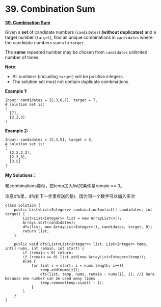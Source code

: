 # 39. Combination Sum

[**39. Combination Sum** ](https://leetcode.com/problems/combination-sum/description/)

Given a **set** of candidate numbers \(`candidates`\) **\(without duplicates\)** and a target number \(`target`\), find all unique combinations in `candidates` where the candidate numbers sums to `target`.

The **same** repeated number may be chosen from `candidates` unlimited number of times.

**Note:**

* All numbers \(including `target`\) will be positive integers.
* The solution set must not contain duplicate combinations.

**Example 1:**

```text
Input: candidates = [2,3,6,7], target = 7,
A solution set is:
[
  [7],
  [2,2,3]
]
```

**Example 2:**

```text
Input: candidates = [2,3,5], target = 8,
A solution set is:
[
  [2,2,2,2],
  [2,3,3],
  [3,5]
]
```

**My Solutions：**

和combinations类似，把temp加入list的条件是remain == 0。

注意dfs里，dfs到下一步里传送的是i，因为同一个数字可以加入多次

```text
class Solution {
    public List<List<Integer>> combinationSum(int[] candidates, int target) {
        List<List<Integer>> list = new ArrayList<>();
        Arrays.sort(candidates);
        dfs(list, new ArrayList<Integer>(), candidates, target, 0);
        return list;
    }
    
    public void dfs(List<List<Integer>> list, List<Integer> temp, int[] nums, int remain, int start) {
        if (remain < 0) return;
        if (remain == 0) list.add(new ArrayList<Integer>(temp));
        else {
            for (int i = start; i < nums.length; i++){
                temp.add(nums[i]);
                dfs(list, temp, nums, remain - nums[i], i); //i here because one number can be used many times
                temp.remove(temp.size() - 1);
            }
        }
    }
}
```

